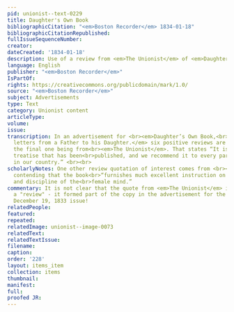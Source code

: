 ```yaml
---
pid: unionist--text-0229
title: Daughter's Own Book
bibliographicCitation: "<em>Boston Recorder</em> 1834-01-18"
bibliographicCitationRepublished: 
fullIssueSequenceNumber: 
creator: 
dateCreated: '1834-01-18'
description: Use of a review from <em>The Unionist</em> of <em>Daughter's Own Book</em>
language: English
publisher: "<em>Boston Recorder</em>"
IsPartOf: 
rights: https://creativecommons.org/publicdomain/mark/1.0/
source: "<em>Boston Recorder</em>"
subject: Advertisements
type: Text
category: Unionist content
articleType: 
volume: 
issue: 
transcription: In an advertisement for <br><em>Daughter’s Own Book,<br>comprising
  letters from a Father to his Daughter.</em> six positive reviews are cited, including
  the final one being from<br><em>The Unionist</em>. That states “It is the most valuable
  treatise that has been<br>published, and we recommend it to every parent and daughter
  in our country.” <br><br>
scholarlyNotes: One other review quotation of interest comes from <br><em>Zion’s Herald</em>,
  contending that the book<br>“furnishes much excellent instruction on the culture
  and discipline of the<br>female mind.”
commentary: It is not clear that the quote from <em>The Unionist</em> is really from
  a "review" - it formed part of the copy in the advertisement for the book in the
  December 19, 1833 issue!
relatedPeople: 
featured: 
repeated: 
relatedImage: unionist--image-0073
relatedText: 
relatedTextIssue: 
filename: 
caption: 
order: '228'
layout: items_item
collection: items
thumbnail: 
manifest: 
full: 
proofed JR: 
---
```

